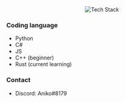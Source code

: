 <div align="center">
    <img src="https://github-readme-tech-stack.vercel.app/api/cards?title=Tech+Stack&align=center&titleAlign=center&borderRadius=6.5&fontFamily=Jetbrains+mono&fontSize=20&lineHeight=10&lineCount=3&theme=vs&gap=20&width=500&bg=%25231e1e1e&badge=%2523252526&border=%2523252526&titleColor=%252356b9f0&line1=python%2CPython%2C3776AB%3BJavascript%2CJavascript%2CF7DF1E%3BRust%2CRust%2CB7410E%3Bcpp%2CC%2B%2B%2C00599C%3B&line2=visualstudiocode%2CVsCode%2C007ACC%3Brider%2Crider%2C404040%3Bclion%2CCLion%2C404040%3B&line3=Discord%2CDiscord%2C5865F2%3Btryhackme%2Ctryhackme%2C325cae%3Bgithub%2Cgithub%2C606060%3B" alt="Tech Stack" />
  </div>
  <div style="clear:both;"></div>
</div>

<div>
  <div style="float: left; width: 60%;">
    <h3>Coding language</h3>
    <ul>
      <li>Python</li>
      <li>C#</li>
      <li>JS</li>
      <li>C++ (beginner)</li>
      <li>Rust (current learning)</li>
    </ul>
    <h3>Contact</h3>
    <ul>
      <li>Discord: Aniko#8179</li>
    </ul>
  </div>
